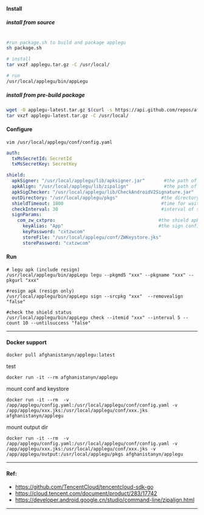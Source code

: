 
#### Install

##### install from source
```bash

#run package.sh to build and package applegu
sh package.sh

# install
tar vxzf applegu.tar.gz -C /usr/local/

# run 
/usr/local/applegu/bin/appLegu

```

##### install from pre-build package
```bash
wget -O applegu-latest.tar.gz $(curl -s https://api.github.com/repos/afghanistanyn/applegu/releases/latest | jq -r ".assets[] | .browser_download_url")
tar vxzf applegu-latest.tar.gz -C /usr/local/
```


#### Configure

    vim /usr/local/applegu/conf/config.yaml

```yaml
auth:
  txMsSecretId: SecretId
  txMsSecretKey: SecretKey

shield:
  apkSigner: "/usr/local/applegu/lib/apksigner.jar"       #the path of apksigner
  apkAlign: "/usr/local/applegu/lib/zipalign"             #the path of zipalign
  apkSigChecker: "/usr/local/applegu/lib/CheckAndroidV2Signature.jar"       
  outDirectory: "/usr/local/applegu/pkgs"                #the directory of output apks
  shieldTimeout: 1800                                    #time for wait legu shield 
  checkInterval: 30                                      #interval of shield check , unit sec
  signParams:
    com_zw_cxtpro:                                      #the shield apk bundle name , concat with '_'
      keyAlias: "App"                                   #the sign config of your apk
      keyPassword: "cxtzwcom"
      storeFile: "/usr/local/applegu/conf/ZWKeystore.jks"
      storePassword: "cxtzwcom"
```

#### Run 

    # legu apk (include resign)
    /usr/local/applegu/bin/appLegu legu --pkgmd5 "xxx" --pkgname "xxx" --pkgurl "xxx"

    #resign apk (resign only)
    /usr/local/applegu/bin/appLegu sign --srcpkg "xxx"  --removealign "false"
    
    #check the shield status
    /usr/local/applegu/bin/appLegu check --itemid "xxx" --interval 5 --count 10 --untilsuccess "false"
    
---- 

#### Docker support
```
docker pull afghanistanyn/applegu:latest
```

test
```
docker run -it --rm afghanistanyn/applegu
```

mount conf and keystore
```
docker run -it --rm  -v /app/applegu/config.yaml:/usr/local/applegu/conf/config.yaml -v /app/applegu/xxx.jks:/usr/local/applegu/conf/xxx.jks afghanistanyn/applegu
```

mount output dir
```
docker run -it --rm  -v /app/applegu/config.yaml:/usr/local/applegu/conf/config.yaml -v /app/applegu/xxx.jks:/usr/local/applegu/conf/xxx.jks -v /app/applegu/output:/usr/local/applegu/pkgs afghanistanyn/applegu
```

----

#### Ref:
- https://github.com/TencentCloud/tencentcloud-sdk-go
- https://cloud.tencent.com/document/product/283/17742
- https://developer.android.google.cn/studio/command-line/zipalign.html
----